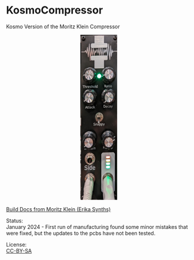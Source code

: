 # KosmoCompressor
 Kosmo Version of the Moritz Klein Compressor

 <p align="center">
  <img src="KosmoCompressor.jpg" width="100" title="Kosmo Compressor">
</p>

[Build Docs from Moritz Klein (Erika Synths)](https://www.ericasynths.lv/media/COMPRESSOR_MANUAL.pdf)


Status:   
January 2024 - First run of manufacturing found some minor mistakes that were fixed, but the updates to the pcbs have not been tested.


License:  
[CC-BY-SA](https://creativecommons.org/licenses/by-sa/3.0/)